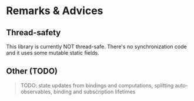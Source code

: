 # Remarks & Advices

## Thread-safety

This library is currently NOT thread-safe. There's no synchronization code and it uses some mutable static fields.

## Other (TODO)

> TODO: state updates from bindings and computations, splitting auto-observables, binding and subscription lifetimes
